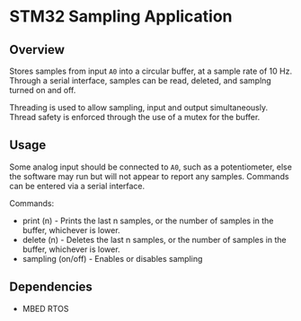 # STM32 Sampling Application
## Overview
Stores samples from input `A0` into a circular buffer, at a sample rate of 10 Hz.
Through a serial interface, samples can be read, deleted, and samplng turned on and off.

Threading is used to allow sampling, input and output simultaneously. Thread safety is enforced through the use of a mutex for the buffer.
## Usage
Some analog input should be connected to `A0`, such as a potentiometer, else the software may run but will not appear to report any samples. Commands can be entered via a serial interface.

Commands:
* print (n) - Prints the last n samples, or the number of samples in the buffer, whichever is lower.
* delete (n) - Deletes the last n samples, or the number of samples in the buffer, whichever is lower.
* sampling (on/off) - Enables or disables sampling

## Dependencies
* MBED RTOS
